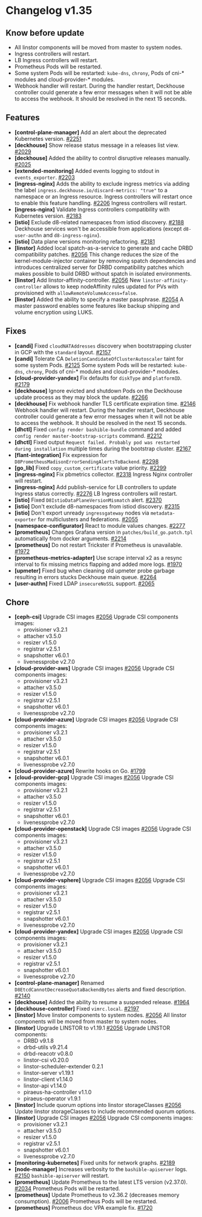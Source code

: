 # Changelog v1.35

## Know before update


 - All linstor components will be moved from master to system nodes.
 - Ingress controllers will restart.
 - LB Ingress controllers will restart.
 - Prometheus Pods will be restarted.
 - Some system Pods will be restarted: `kube-dns`, `chrony`, Pods of cni-* modules and cloud-provider-* modules.
 - Webhook handler will restart. During the handler restart, Deckhouse controller could generate a few error messages when it will not be able to access the webhook. It should be resolved in the next 15 seconds.

## Features


 - **[control-plane-manager]** Add an alert about the deprecated Kubernetes version. [#2251](https://github.com/deckhouse/deckhouse/pull/2251)
 - **[deckhouse]** Show release status message in a releases list view. [#2029](https://github.com/deckhouse/deckhouse/pull/2029)
 - **[deckhouse]** Added the ability to control disruptive releases manually. [#2025](https://github.com/deckhouse/deckhouse/pull/2025)
 - **[extended-monitoring]** Added events logging to stdout in `events_exporter`. [#2203](https://github.com/deckhouse/deckhouse/pull/2203)
 - **[ingress-nginx]** Adds the ability to exclude ingress metrics via adding the label `ingress.deckhouse.io/discard-metrics: "true"` to a namespace or an Ingress resource.  Ingress controllers will restart once to enable this feature handling. [#2206](https://github.com/deckhouse/deckhouse/pull/2206)
    Ingress controllers will restart.
 - **[ingress-nginx]** Validate Ingress controllers compatibility with Kubernetes version. [#2183](https://github.com/deckhouse/deckhouse/pull/2183)
 - **[istio]** Exclude d8-related namespaces from istiod discovery. [#2188](https://github.com/deckhouse/deckhouse/pull/2188)
    Deckhouse services won't be accessible from applications (except `d8-user-authn` and `d8-ingress-nginx`).
 - **[istio]** Data plane versions monitoring refactoring. [#2181](https://github.com/deckhouse/deckhouse/pull/2181)
 - **[linstor]** Added local spatch-as-a-service to generate and cache DRBD compatibility patches. [#2056](https://github.com/deckhouse/deckhouse/pull/2056)
    This change reduces the size of the kernel-module-injector container by removing spatch dependencies and introduces centralized server for DRBD compatibility patches which makes possible to build DRBD without spatch in isolated environments.
 - **[linstor]** Add linstor-affinity-controller. [#2056](https://github.com/deckhouse/deckhouse/pull/2056)
    New `linstor-affinity-controller` allows to keep nodeAffinity rules updated for PVs with provisioned with `allowRemoteVolumeAccess=false`.
 - **[linstor]** Added the ability to specify a master passphrase. [#2054](https://github.com/deckhouse/deckhouse/pull/2054)
    A master password enables some features like backup shipping and volume encryption using LUKS.

## Fixes


 - **[candi]** Fixed `cloudNATAddresses` discovery when bootstrapping cluster in GCP with the `standard` layout. [#2157](https://github.com/deckhouse/deckhouse/pull/2157)
 - **[candi]** Tolerate CA `DeletionCandidateOfClusterAutoscaler` taint for some system Pods. [#2125](https://github.com/deckhouse/deckhouse/pull/2125)
    Some system Pods will be restarted: `kube-dns`, `chrony`, Pods of cni-* modules and cloud-provider-* modules.
 - **[cloud-provider-yandex]** Fix defaults for `diskType` and `platformID`. [#2179](https://github.com/deckhouse/deckhouse/pull/2179)
 - **[deckhouse]** Ignore evicted and shutdown Pods on the Deckhouse update process as they may block the update. [#2266](https://github.com/deckhouse/deckhouse/pull/2266)
 - **[deckhouse]** Fix webhook handler TLS certificate expiration time. [#2146](https://github.com/deckhouse/deckhouse/pull/2146)
    Webhook handler will restart. During the handler restart, Deckhouse controller could generate a few error messages when it will not be able to access the webhook. It should be resolved in the next 15 seconds.
 - **[dhctl]** Fixed `config render bashible-bundle` command and added `config render master-bootstrap-scripts` command. [#2212](https://github.com/deckhouse/deckhouse/pull/2212)
 - **[dhctl]** Fixed output `Request failed. Probably pod was restarted during installation` multiple times during the bootstrap cluster. [#2167](https://github.com/deckhouse/deckhouse/pull/2167)
 - **[flant-integration]** Fix expression for `D8PrometheusMadisonErrorSendingAlertsToBackend`. [#2298](https://github.com/deckhouse/deckhouse/pull/2298)
 - **[go_lib]** Fixed `copy_custom_certificate` value priority. [#2299](https://github.com/deckhouse/deckhouse/pull/2299)
 - **[ingress-nginx]** Fix pbmetrics collector. [#2318](https://github.com/deckhouse/deckhouse/pull/2318)
    Ingress Nginx controller will restart.
 - **[ingress-nginx]** Add publish-service for LB controllers to update Ingress status correctly. [#2276](https://github.com/deckhouse/deckhouse/pull/2276)
    LB Ingress controllers will restart.
 - **[istio]** Fixed `D8IstioDataPlaneVersionMismatch` alert. [#2370](https://github.com/deckhouse/deckhouse/pull/2370)
 - **[istio]** Don't exclude d8-namespaces from istiod discovery. [#2315](https://github.com/deckhouse/deckhouse/pull/2315)
 - **[istio]** Don't export unready `ingressgateway` nodes via `metadata-exporter` for multiclusters and federations. [#2055](https://github.com/deckhouse/deckhouse/pull/2055)
 - **[namespace-configurator]** React to module values changes. [#2277](https://github.com/deckhouse/deckhouse/pull/2277)
 - **[prometheus]** Changes Grafana version in `patches/build_go.patch.tpl` automatically from docker arguments. [#2214](https://github.com/deckhouse/deckhouse/pull/2214)
 - **[prometheus]** Do not restart Trickster if Prometheus is unavailable. [#1972](https://github.com/deckhouse/deckhouse/pull/1972)
 - **[prometheus-metrics-adapter]** Use scrape interval x2 as a resync interval to fix missing metrics flapping and added more logs. [#1970](https://github.com/deckhouse/deckhouse/pull/1970)
 - **[upmeter]** Fixed bug when cleaning old upmeter probe garbage resulting in errors stucks Deckhouse main queue. [#2264](https://github.com/deckhouse/deckhouse/pull/2264)
 - **[user-authn]** Fixed LDAP `insecureNoSSL` support. [#2065](https://github.com/deckhouse/deckhouse/pull/2065)

## Chore


 - **[ceph-csi]** Upgrade CSI images [#2056](https://github.com/deckhouse/deckhouse/pull/2056)
    Upgrade CSI components images:
    - provisioner v3.2.1
    - attacher v3.5.0
    - resizer v1.5.0
    - registrar v2.5.1
    - snapshotter v6.0.1
    - livenessprobe v2.7.0
 - **[cloud-provider-aws]** Upgrade CSI images [#2056](https://github.com/deckhouse/deckhouse/pull/2056)
    Upgrade CSI components images:
    - provisioner v3.2.1
    - attacher v3.5.0
    - resizer v1.5.0
    - registrar v2.5.1
    - snapshotter v6.0.1
    - livenessprobe v2.7.0
 - **[cloud-provider-azure]** Upgrade CSI images [#2056](https://github.com/deckhouse/deckhouse/pull/2056)
    Upgrade CSI components images:
    - provisioner v3.2.1
    - attacher v3.5.0
    - resizer v1.5.0
    - registrar v2.5.1
    - snapshotter v6.0.1
    - livenessprobe v2.7.0
 - **[cloud-provider-azure]** Rewrite hooks on Go. [#1799](https://github.com/deckhouse/deckhouse/pull/1799)
 - **[cloud-provider-gcp]** Upgrade CSI images [#2056](https://github.com/deckhouse/deckhouse/pull/2056)
    Upgrade CSI components images:
    - provisioner v3.2.1
    - attacher v3.5.0
    - resizer v1.5.0
    - registrar v2.5.1
    - snapshotter v6.0.1
    - livenessprobe v2.7.0
 - **[cloud-provider-openstack]** Upgrade CSI images [#2056](https://github.com/deckhouse/deckhouse/pull/2056)
    Upgrade CSI components images:
    - provisioner v3.2.1
    - attacher v3.5.0
    - resizer v1.5.0
    - registrar v2.5.1
    - snapshotter v6.0.1
    - livenessprobe v2.7.0
 - **[cloud-provider-vsphere]** Upgrade CSI images [#2056](https://github.com/deckhouse/deckhouse/pull/2056)
    Upgrade CSI components images:
    - provisioner v3.2.1
    - attacher v3.5.0
    - resizer v1.5.0
    - registrar v2.5.1
    - snapshotter v6.0.1
    - livenessprobe v2.7.0
 - **[cloud-provider-yandex]** Upgrade CSI images [#2056](https://github.com/deckhouse/deckhouse/pull/2056)
    Upgrade CSI components images:
    - provisioner v3.2.1
    - attacher v3.5.0
    - resizer v1.5.0
    - registrar v2.5.1
    - snapshotter v6.0.1
    - livenessprobe v2.7.0
 - **[control-plane-manager]** Renamed `D8EtcdCannotDecreaseQuotaBackendBytes` alerts and fixed description. [#2140](https://github.com/deckhouse/deckhouse/pull/2140)
 - **[deckhouse]** Added the ability to resume a suspended release. [#1964](https://github.com/deckhouse/deckhouse/pull/1964)
 - **[deckhouse-controller]** Fixed `vimrc.local`. [#2197](https://github.com/deckhouse/deckhouse/pull/2197)
 - **[linstor]** Move linstor components to system nodes. [#2056](https://github.com/deckhouse/deckhouse/pull/2056)
    All linstor components will be moved from master to system nodes.
 - **[linstor]** Upgrade LINSTOR to v1.19.1 [#2056](https://github.com/deckhouse/deckhouse/pull/2056)
    Upgrade LINSTOR components:
    - DRBD v9.1.8
    - drbd-utils v9.21.4
    - drbd-reacotr v0.8.0
    - linstor-csi v0.20.0
    - linstor-scheduler-extender 0.2.1
    - linstor-server v1.19.1
    - linstor-client v1.14.0
    - linstor-api v1.14.0
    - piraeus-ha-controller v1.1.0
    - piraeus-operator v1.9.1
 - **[linstor]** Include quorum options into linstor storageClasses [#2056](https://github.com/deckhouse/deckhouse/pull/2056)
    Update linstor storageClasses to include recommended quorum options.
 - **[linstor]** Upgrade CSI images [#2056](https://github.com/deckhouse/deckhouse/pull/2056)
    Upgrade CSI components images:
    - provisioner v3.2.1
    - attacher v3.5.0
    - resizer v1.5.0
    - registrar v2.5.1
    - snapshotter v6.0.1
    - livenessprobe v2.7.0
 - **[monitoring-kubernetes]** Fixed units for network graphs. [#2189](https://github.com/deckhouse/deckhouse/pull/2189)
 - **[node-manager]** Increases verbosity to the `bashible-apiserver` logs. [#2150](https://github.com/deckhouse/deckhouse/pull/2150)
    `bashible-apiserver` will restart.
 - **[prometheus]** Update Prometheus to the latest LTS version (v2.37.0). [#2034](https://github.com/deckhouse/deckhouse/pull/2034)
    Prometheus Pods will be restarted.
 - **[prometheus]** Update Prometheus to v2.36.2 (decreases memory consumption). [#2006](https://github.com/deckhouse/deckhouse/pull/2006)
    Prometheus Pods will be restarted.
 - **[prometheus]** Prometheus doc VPA example fix. [#1720](https://github.com/deckhouse/deckhouse/pull/1720)

